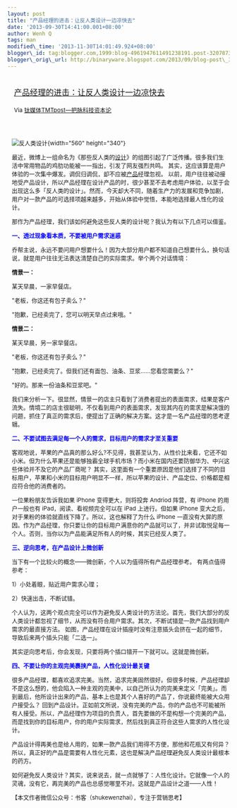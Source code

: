 ```yaml
--- 
layout: post 
title: "产品经理的进击：让反人类设计一边凉快去" 
date: '2013-09-30T14:41:00.001+08:00' 
author: Wenh Q
tags: man
modified\_time: '2013-11-30T14:01:49.924+08:00' 
blogger\_id: tag:blogger.com,1999:blog-4961947611491238191.post-3207873653732812950
blogger\_orig\_url: http://binaryware.blogspot.com/2013/09/blog-post\_30.html
---
```

<div style="margin: 10px; padding: 5px;">

<div style="font-size: 18px;">

[产品经理的进击：让反人类设计一边凉快去](http://www.tmtpost.com/67728.html)

</div>

<div style="font-size: 13px;">

Via [钛媒体TMTpost—把脉科技资本论](http://www.tmtpost.com/)

</div>

</div>

<div style="font-size: 13px; padding: 15px 0 10px 10px;">

![反人类设计](http://www.tmtpost.com/wp-content/uploads/2013/09/138046153354.jpg "反人类设计"){width="560"
height="340"}

最近，微博上一组命名为《那些反人类的[设计](http://www.tmtpost.com/tag/%E8%AE%BE%E8%AE%A1 "查看 设计 中的全部文章")》的组图引起了广泛传播。很多我们生活中常用物品的鸡肋功能被一一指出，引发了网友强烈共鸣。
其实，这应该算是用户体验的一次集中爆发。调侃归调侃，却不应被[产品](http://www.tmtpost.com/tag/%E4%BA%A7%E5%93%81 "查看 产品 中的全部文章")经理忽视。
以前，用户往往被动接地受产品设计，所以产品经理在设计产品的时，很少甚至不去考虑用户体验，以至于会出现这么多「反人类的设计」。然而，今天却大不同，随着生产力的发展和竞争加剧，用户对一款产品的可选择项越来越多，开始从体验中觉悟，本能地选择最人性化的设计。

那作为产品经理，我们该如何避免这些反人类的设计呢？我认为有以下几点可以借鉴。

<span
style="color: blue;">**一、透过现象看本质，不要被用户需求迷惑**</span>

乔帮主说，永远不要问用户想要什么！因为大部分用户都不知道自己想要什么，换句话说，就是用户往往无法表达清楚自己的实际需求。举个两个对话情境：

**情景一：**

某天早晨，一家早餐店。

"老板，你这还有包子卖么？"

"抱歉，已经卖完了，您可以明天早点过来哦。"

**情景二：**

某天早晨，另一家早餐店。

"老板，你这还有包子卖么？"

"抱歉，已经卖完了。但我们还有面包、油条、豆浆……您看您需要么？"

"好的。那来一份油条和豆浆吧。"

我们来分析一下。很显然，情景一的店主只看到了消费者提出的表面需求，结果是客户流失。情境二的店主很聪明，不仅看到用户的表面需求，发现其内在的需求是解决饿的问题，抓住了真正的需求后，便提出了正确的解决方案。这才是一名产品经理的思考逻辑。



<span
style="color: blue;">**二、不要试图去满足每一个人的需求，目标用户的需求才至关重要**</span>

客观地说，苹果的产品真的那么好么?不见得，我甚至认为，从性价比来看，它还不如小米。但为什么苹果还是能够独霸全球手机市场？而小米在国内还要防御华为、中兴这些体验并不及它的产品厂商呢？
其实，这里面有一个重要原因是他们选择了不同的目标用户，苹果和小米的目标用户明显不一样，所以苹果的设计、产品定位、价格都是相应符合他的消费者的。

一位果粉朋友告诉我如果 iPhone 变得更大，则将投奔 Andriod 阵营，有 iPhone
的用户一般也有 iPad，阅读、看视频完全可以在 iPad 上进行。但如果 iPhone
变大之后，对于果粉的体验就直线下降了。所以，这也解释了为什么 iPhone
一直没有大屏的原因。作为产品经理，你只要让你的目标用户满意你的产品就可以了，并非试取悦足每一个人。否则，当你以为产品能满足所有人的时候，其实已经反人类了。



<span style="color: blue;">**三、逆向思考，在产品设计上微创新**</span>

当下有一个比较火的概念——微创新，个人以为值得所有产品经理参考。
有两点值得参考：

1）小处着眼，贴近用户需求心理；

2）快速出击，不断试错。

个人认为，这两个观点完全可以作为避免反人类设计的方法论。首先，我们大部分的反人类设计都忽视了细节，从而没有符合用户需求。其次，不断试错是一款产品找到用户需求的最直接方法。
如图，产品经理在设计插座时没有注意插头会挤在一起的细节，导致后来两个插头只能「二选一」。

其实逆向思考后，你会发现，只要将两个插口错开一下就可以。这就是微创新。



<span
style="color: blue;">**四、不要让你的主观完美裹挟产品，人性化设计最关键**</span>

很多产品经理，都喜欢追求完美。当然，追求完美固然很好。但很多时候，产品经理却不是这么想的，他会陷入一种主观的完美中，以自己所认为的完美来定义「完美」。而到最后，他所设计出来的产品，基本上也是其个人喜好的产品了，你说最终能被大众用户接受么？
回到产品设计。正如前文所说，没有完美的产品，你的产品也不可能被所有人接受。所以，产品经理作为项目的负责人，首先要做的不是构想一个完美的产品，而是找到你的目标用户，你的用户实际需求，然后找到真正符合这些人需求的人性化设计。

产品设计得再美也是给人用的，如果一款产品我们用得不方便，那他和花瓶又有何异？所以，真正好的产品是需要有人性化元素，这也是解决产品经理避免反人类设计最根本的药方。

如何避免反人类设计？其实，说来说去，就一点就够了：人性化设计。它就像一个人的灵魂，没有它，再完美的产品也总感觉哪里不对。这就是产品设计之道——人性！



【本文作者微信公众号：书客（shukewenzhai），专注于营销思考】

</div>
